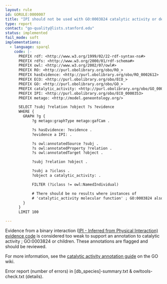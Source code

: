```yaml
---
layout: rule
id: GORULE:0000007
title: "IPI should not be used with GO:0003824 catalytic activity or descendents"
type: report
contact: "go-quality@lists.stanford.edu"
status: implemented
fail_mode: soft
implementations:
  - language: sparql
    code: |-
      PREFIX rdf: <http://www.w3.org/1999/02/22-rdf-syntax-ns#>
      PREFIX rdfs: <http://www.w3.org/2000/01/rdf-schema#>
      PREFIX owl: <http://www.w3.org/2002/07/owl#>
      PREFIX RO: <http://purl.obolibrary.org/obo/RO_>
      PREFIX hasEvidence: <http://purl.obolibrary.org/obo/RO_0002612>
      PREFIX ECO: <http://purl.obolibrary.org/obo/ECO_>
      PREFIX GO: <http://purl.obolibrary.org/obo/GO_>
      PREFIX catalytic_activity: <http://purl.obolibrary.org/obo/GO_0003824>
      PREFIX IPI: <http://purl.obolibrary.org/obo/ECO_0000353>
      PREFIX metago: <http://model.geneontology.org/>

      SELECT ?subj ?relation ?object ?s ?evidence
      WHERE {
        GRAPH ?g {
            ?g metago:graphType metago:gafCam .

            ?s hasEvidence: ?evidence .
            ?evidence a IPI: .

            ?s owl:annotatedSource ?subj .
            ?s owl:annotatedProperty ?relation .
            ?s owl:annotatedTarget ?object .

            ?subj ?relation ?object .

            ?subj a ?iclass .
            ?object a catalytic_activity: .

            FILTER (?iclass != owl:NamedIndividual)

            # There should be no results where instances of
            # 'catalytic_activity molecular function' ; GO:0003824 also have evidences of IPI
        }
      }
      LIMIT 100

---
```

Evidence from a binary interaction ([IPI - Inferred from Physical Interaction) evidence
code](http://www.geneontology.org/GO.evidence.shtml#ipi) is considered too weak to support an annotation to catalytic activity ; GO:0003824 or children. 
These annotations are flagged and should be reviewed. 

For more information, see the [catalytic activity annotation
guide](http://wiki.geneontology.org/index.php/Annotations_to_Catalytic_activity_with_IPI)
on the GO wiki.

Error report (number of errors) in [db_species]-summary.txt & owltools-check.txt (details).
